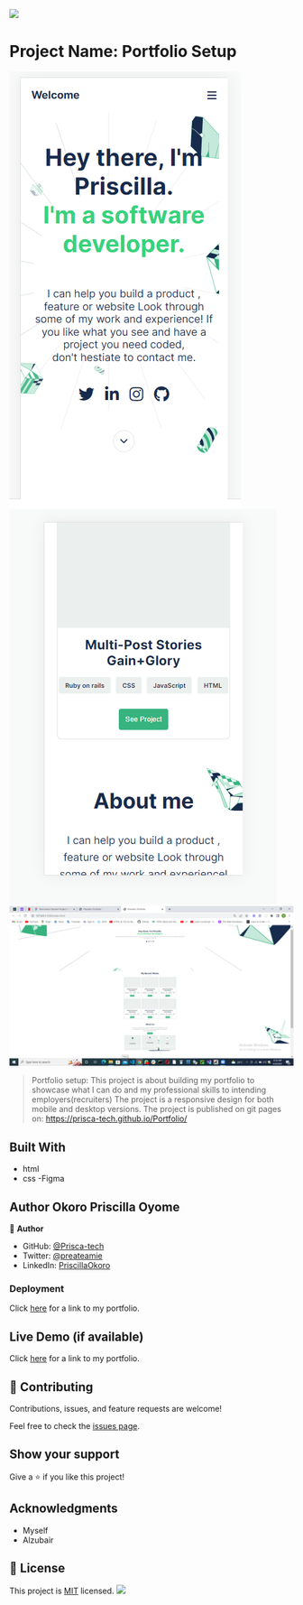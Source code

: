 ![](https://img.shields.io/badge/Microverse-blueviolet)

# Project Name: Portfolio Setup

![Screenshot](mobile-headline.png)
![Screenshot](works-section.png)
![Screenshot](desktop-version.png)

> Portfolio setup:
> This project is about building my portfolio to showcase what I can do and my professional skills to intending employers(recruiters)
> The project is a responsive design for both mobile and desktop versions.
> The project is published on git pages on: https://prisca-tech.github.io/Portfolio/

## Built With

- html
- css
  -Figma

## Author Okoro Priscilla Oyome

👤 **Author**

- GitHub: [@Prisca-tech](https://github.com/Prisca-tech)
- Twitter: [@preateamie](https://twitter.com/preateamie)
- LinkedIn: [PriscillaOkoro](https://www.linkedin.com/in/okoro-priscilla-oyome/)

### Deployment

Click [here](https://prisca-tech.github.io/Portfolio/) for a link to my portfolio.

## Live Demo (if available)

Click [here](https://prisca-tech.github.io/Portfolio/) for a link to my portfolio.

## 🤝 Contributing

Contributions, issues, and feature requests are welcome!

Feel free to check the [issues page](../../issues/).

## Show your support

Give a ⭐️ if you like this project!

## Acknowledgments

- Myself
- Alzubair

## 📝 License

This project is [MIT](./MIT.md) licensed.
![](https://img.shields.io/badge/Microverse-blueviolet)
